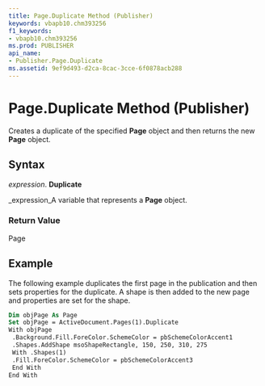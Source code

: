 ```yaml
---
title: Page.Duplicate Method (Publisher)
keywords: vbapb10.chm393256
f1_keywords:
- vbapb10.chm393256
ms.prod: PUBLISHER
api_name:
- Publisher.Page.Duplicate
ms.assetid: 9ef9d493-d2ca-8cac-3cce-6f0878acb288
---
```



# Page.Duplicate Method (Publisher)

Creates a duplicate of the specified  **Page** object and then returns the new **Page** object.


## Syntax

 _expression_. **Duplicate**

 _expression_A variable that represents a  **Page** object.


### Return Value

Page


## Example

The following example duplicates the first page in the publication and then sets properties for the duplicate. A shape is then added to the new page and properties are set for the shape.


```vb
Dim objPage As Page 
Set objPage = ActiveDocument.Pages(1).Duplicate 
With objPage 
 .Background.Fill.ForeColor.SchemeColor = pbSchemeColorAccent1 
 .Shapes.AddShape msoShapeRectangle, 150, 250, 310, 275 
 With .Shapes(1) 
 .Fill.ForeColor.SchemeColor = pbSchemeColorAccent3 
 End With 
End With 

```


